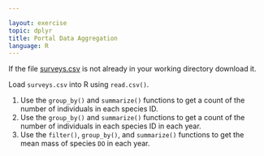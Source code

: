 ```yaml
---

layout: exercise
topic: dplyr
title: Portal Data Aggregation
language: R
---
```


If the file [surveys.csv](https://ndownloader.figshare.com/files/2292172) is not
already in your working directory download it.

Load `surveys.csv` into R using `read.csv()`.

1. Use the `group_by()` and `summarize()` functions to get a count of the number
   of individuals in each species ID.
2. Use the `group_by()` and `summarize()` functions to get a count of the number
   of individuals in each species ID in each year.
3. Use the `filter()`, `group_by()`, and `summarize()` functions to get the mean
   mass of species `DO` in each year.